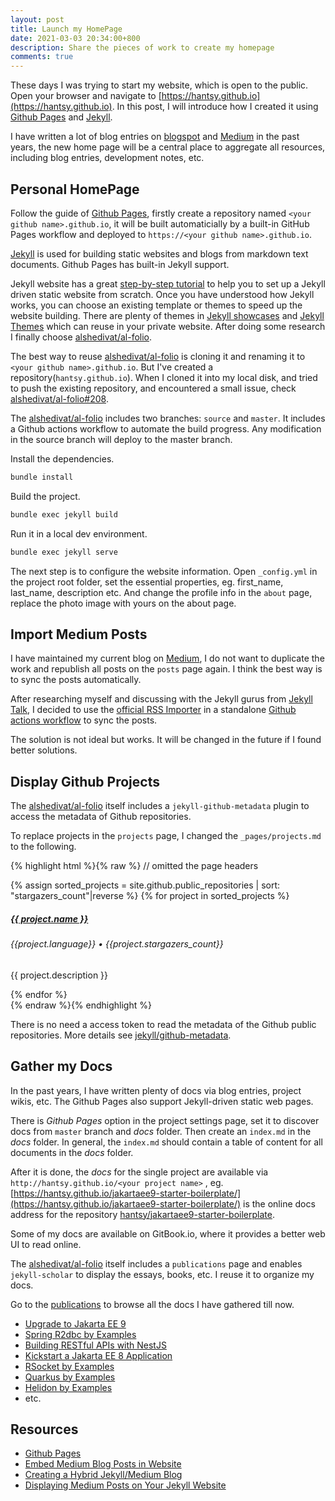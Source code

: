 ```yaml
---
layout: post
title: Launch my HomePage
date: 2021-03-03 20:34:00+800
description: Share the pieces of work to create my homepage
comments: true
---
```


These days I was trying to start my website, which is open to the public. Open your browser and navigate to [https://hantsy.github.io](https://hantsy.github.io). In this post, I will introduce how I created it using [Github Pages](https://pages.github.com/) and [Jekyll](https://jekyllrb.com/).

I have written a lot of blog entries on [blogspot](https://hantsy.blogspot.com) and  [Medium](https://hantsy.medium.com) in the past years, the new home page will be a central place to aggregate all resources, including blog entries, development notes, etc.

## Personal HomePage

Follow the guide of [Github Pages](https://pages.github.com/), firstly create a repository named `<your github name>.github.io`, it will be built automaticially by a built-in GitHub Pages workflow and deployed to `https://<your github name>.github.io`.

[Jekyll](https://jekyllrb.com/) is used for building static websites and blogs from markdown text documents. Github Pages has built-in Jekyll support.

Jekyll website has a great [step-by-step tutorial](https://jekyllrb.com/docs/step-by-step/01-setup/) to help you to set up a Jekyll driven static website from scratch. Once you have understood how Jekyll works, you can choose an existing template or themes to speed up the website building. There are plenty of themes in [Jekyll showcases](https://jekyllrb.com/showcase/) and [Jekyll Themes](http://jekyllthemes.org/) which can reuse in your private website. After doing some research I finally choose [alshedivat/al-folio](https://github.com/alshedivat/al-folio).

The best way to reuse  [alshedivat/al-folio](https://github.com/alshedivat/al-folio) is cloning it and renaming it to  `<your github name>.github.io`.  But I've created a repository(`hantsy.github.io`).  When I cloned it into my local disk, and tried to push the existing repository,  and encountered a small issue, check [alshedivat/al-folio#208](https://github.com/alshedivat/al-folio/issues/208).

The  [alshedivat/al-folio](https://github.com/alshedivat/al-folio) includes two branches: `source` and `master`. It includes a Github actions workflow to automate the build progress. Any modification in the source branch will deploy to the master branch.

Install the dependencies.

```bash
bundle install
```

Build the project.

```bash
bundle exec jekyll build
```

Run it in a local dev environment.

```bash
bundle exec jekyll serve
```

The next step is to configure the website information.  Open `_config.yml` in the project root folder,  set the essential properties, eg.  first_name, last_name, description etc. And change the profile info in the  `about` page, replace the photo image with yours on the about page.

## Import Medium Posts

I have maintained my current blog on [Medium](https://hantsy.medium.com), I do not want to duplicate the work and republish all posts on the `posts` page again. I think the best way is to sync the posts automatically.

After researching myself and discussing with the Jekyll gurus from [Jekyll Talk](https://talk.jekyllrb.com), I decided to use the [official RSS Importer](https://import.jekyllrb.com/docs/rss/) in a standalone [Github actions workflow](https://github.com/hantsy/hantsy.github.io/blob/source/.github/workflows/medium-sync.yml) to sync the posts.

The solution is not ideal but works. It will be changed in the future if I found better solutions.

## Display Github Projects

The [alshedivat/al-folio](https://github.com/alshedivat/al-folio) itself includes a `jekyll-github-metadata` plugin to access the metadata of Github repositories.

To replace projects in the  `projects` page, I changed the  `_pages/projects.md` to the following.

{% highlight html %}{% raw %}
// omitted the page headers
<div class="projects">
  {% assign sorted_projects = site.github.public_repositories | sort: "stargazers_count"|reverse  %}
  {% for project in sorted_projects %}
  <div class="card hoverable mt-2">
    <div class="card-body">
      <h5 class="card-title text-lowercase">
        <a href="{{ project.html_url }}" target="_blank">{{ project.name }}</a>
      </h5>
       <h6 class="card-subtitle mb-2 text-muted">{{project.language}} &bull; <i class="fa fa-star"></i> {{project.stargazers_count}} </h6>
      <p class="card-text">{{ project.description }}</p>
    </div>
  </div>
  {% endfor %}
</div>
{% endraw %}{% endhighlight %}

There is no need a access token to read the metadata of the Github public repositories. More details see [jekyll/github-metadata](https://github.com/jekyll/github-metadata).

## Gather my Docs

In the past years, I have written plenty of docs via blog entries, project wikis, etc. The Github Pages also support Jekyll-driven static web pages.

There is *Github Pages* option in the project settings page, set it to discover docs from `master` branch and *docs* folder. Then create an `index.md` in the *docs* folder. In general, the `index.md` should contain a table of content for all documents in the *docs* folder.

After it is done, the *docs* for the single project are available via `http://hantsy.github.io/<your project name>` , eg.  [https://hantsy.github.io/jakartaee9-starter-boilerplate/](https://hantsy.github.io/jakartaee9-starter-boilerplate/) is the online docs address for the repository [hantsy/jakartaee9-starter-boilerplate](https://github.com/hantsy/jakartaee9-starter-boilerplate).

Some of my docs are available on GitBook.io, where it provides a better web UI to read online.

The [alshedivat/al-folio](https://github.com/alshedivat/al-folio) itself includes a `publications` page and enables  `jekyll-scholar` to display the essays, books, etc. I reuse it to organize my docs.

Go to the [publications](https://hantsy.github.io/publications/) to browse all the docs I have gathered till now.

* [Upgrade to Jakarta EE 9](https://hantsy.github.io/jakartaee9-starter-boilerplate/)
* [Spring R2dbc by Examples](https://hantsy.github.io/spring-r2dbc-sample/)
* [Building RESTful APIs with NestJS](https://hantsy.github.io/nestjs-sample/)
* [Kickstart a Jakarta EE 8 Application](https://hantsy.github.io/jakartaee8-starter-boilerplate/)
* [RSocket by Examples](https://hantsy.github.io/rsocket-sample/)
* [Quarkus by Examples](https://hantsy.github.io/quarkus-sandbox/)
* [Helidon by Examples](https://hantsy.github.io/helidon-sandbox/)
* etc.

## Resources

* [Github Pages](https://pages.github.com/)
* [Embed Medium Blog Posts in Website](https://talk.jekyllrb.com/t/how-to-merge-medium-posts-and-local-posts-in-the-blog-list-page/5728)
* [Creating a Hybrid Jekyll/Medium Blog](https://jonbake.com/blog/2019/08/02/creating-a-hybrid-jekyll-medium-blog.html)
* [Displaying Medium Posts on Your Jekyll Website](https://medium.com/@jameshamann/displaying-medium-posts-on-your-jekyll-website-7eef230309e4)
